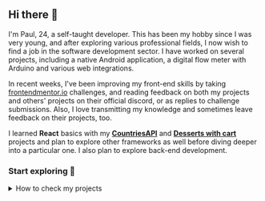 ## Hi there 👋

I'm Paul, 24, a self-taught developer. This has been my hobby since I was very young, and after exploring various professional fields, I now wish to find a job in the software development sector. I have worked on several projects, including a native Android application, a digital flow meter with Arduino and various web integrations.

In recent weeks, I've been improving my front-end skills by taking [frontendmentor.io](https://www.frontendmentor.io/) challenges, and reading feedback on both my projects and others' projects on their official discord, or as replies to challenge submissions. Also, I love transmitting my knowledge and sometimes leave feedback on their projects, too.  

I learned **React** basics with my [**CountriesAPI**](https://github.com/dev-paulL/countries-api-vite-react) and [**Desserts with cart**](https://github.com/dev-paulL/dessert-with-cart) projects and plan to explore other frameworks as well before diving deeper into a particular one. I also plan to explore back-end development.


### Start exploring 👀
<details>
  <summary>How to check my projects</summary>


1. Click on Repositories
- ![Click on Repositories](repositories_click.png)
2. Choose a project
3. Visit the live site
- ![Click on Live-Link](livelink_click.png)

</details>
